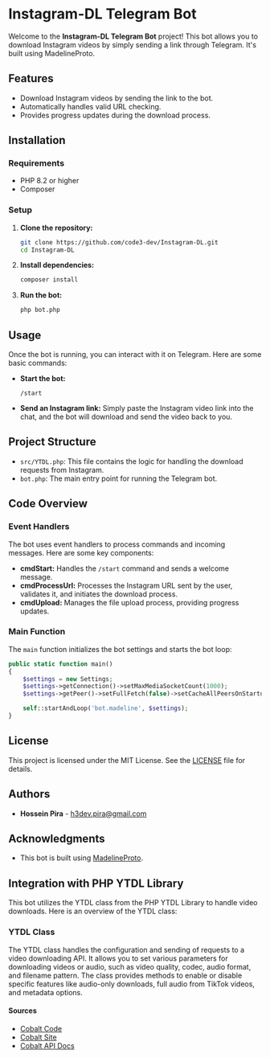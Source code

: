 # Instagram-DL Telegram Bot

Welcome to the **Instagram-DL Telegram Bot** project! This bot allows you to download Instagram videos by simply sending a link through Telegram. It's built using MadelineProto.

## Features

- Download Instagram videos by sending the link to the bot.
- Automatically handles valid URL checking.
- Provides progress updates during the download process.

## Installation

### Requirements

- PHP 8.2 or higher
- Composer

### Setup

1. **Clone the repository:**
   ```sh
   git clone https://github.com/code3-dev/Instagram-DL.git
   cd Instagram-DL
   ```

2. **Install dependencies:**
   ```sh
   composer install
   ```

3. **Run the bot:**
   ```sh
   php bot.php
   ```

## Usage

Once the bot is running, you can interact with it on Telegram. Here are some basic commands:

- **Start the bot:**
  ```text
  /start
  ```

- **Send an Instagram link:**
  Simply paste the Instagram video link into the chat, and the bot will download and send the video back to you.

## Project Structure

- `src/YTDL.php`: This file contains the logic for handling the download requests from Instagram.
- `bot.php`: The main entry point for running the Telegram bot.

## Code Overview

### Event Handlers

The bot uses event handlers to process commands and incoming messages. Here are some key components:

- **cmdStart:** Handles the `/start` command and sends a welcome message.
- **cmdProcessUrl:** Processes the Instagram URL sent by the user, validates it, and initiates the download process.
- **cmdUpload:** Manages the file upload process, providing progress updates.

### Main Function

The `main` function initializes the bot settings and starts the bot loop:
```php
public static function main()
{
    $settings = new Settings;
    $settings->getConnection()->setMaxMediaSocketCount(1000);
    $settings->getPeer()->setFullFetch(false)->setCacheAllPeersOnStartup(false);

    self::startAndLoop('bot.madeline', $settings);
}
```

## License

This project is licensed under the MIT License. See the [LICENSE](LICENSE) file for details.

## Authors

- **Hossein Pira** - [h3dev.pira@gmail.com](mailto:h3dev.pira@gmail.com)

## Acknowledgments

- This bot is built using [MadelineProto](https://docs.madelineproto.xyz).

## Integration with PHP YTDL Library

This bot utilizes the YTDL class from the PHP YTDL Library to handle video downloads. Here is an overview of the YTDL class:

### YTDL Class

The YTDL class handles the configuration and sending of requests to a video downloading API. It allows you to set various parameters for downloading videos or audio, such as video quality, codec, audio format, and filename pattern. The class provides methods to enable or disable specific features like audio-only downloads, full audio from TikTok videos, and metadata options.

#### Sources

- [Cobalt Code](https://github.com/imputnet/cobalt)
- [Cobalt Site](https://cobalt.tools)
- [Cobalt API Docs](https://github.com/imputnet/cobalt/blob/current/docs/api.md)